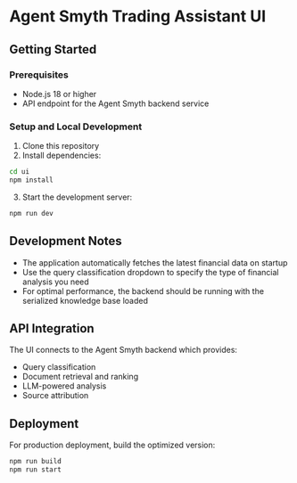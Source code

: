 # Agent Smyth Trading Assistant UI

## Getting Started

### Prerequisites

- Node.js 18 or higher
- API endpoint for the Agent Smyth backend service

### Setup and Local Development

1. Clone this repository
2. Install dependencies:

```bash
cd ui
npm install
```

3. Start the development server:

```bash
npm run dev
```

## Development Notes

- The application automatically fetches the latest financial data on startup
- Use the query classification dropdown to specify the type of financial analysis you need
- For optimal performance, the backend should be running with the serialized knowledge base loaded

## API Integration

The UI connects to the Agent Smyth backend which provides:

- Query classification
- Document retrieval and ranking
- LLM-powered analysis
- Source attribution

## Deployment

For production deployment, build the optimized version:

```bash
npm run build
npm run start
```
